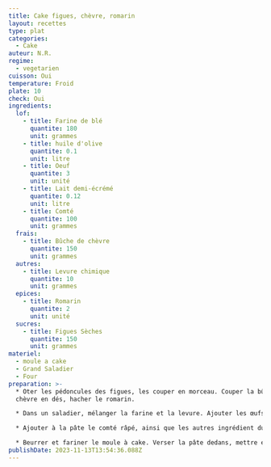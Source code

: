 ```yaml
---
title: Cake figues, chèvre, romarin
layout: recettes
type: plat
categories:
  - Cake
auteur: N.R.
regime:
  - vegetarien
cuisson: Oui
temperature: Froid
plate: 10
check: Oui
ingredients:
  lof:
    - title: Farine de blé
      quantite: 180
      unit: grammes
    - title: huile d'olive
      quantite: 0.1
      unit: litre
    - title: Oeuf
      quantite: 3
      unit: unité
    - title: Lait demi-écrémé
      quantite: 0.12
      unit: litre
    - title: Comté
      quantite: 100
      unit: grammes
  frais:
    - title: Bûche de chèvre
      quantite: 150
      unit: grammes
  autres:
    - title: Levure chimique
      quantite: 10
      unit: grammes
  epices:
    - title: Romarin
      quantite: 2
      unit: unité
  sucres:
    - title: Figues Sèches
      quantite: 150
      unit: grammes
materiel:
  - moule a cake
  - Grand Saladier
  - Four
preparation: >-
  * Oter les pédoncules des figues, les couper en morceau. Couper la bûche de
  chèvre en dés, hacher le romarin.

  * Dans un saladier, mélanger la farine et la levure. Ajouter les œufs, bien mélanger, avec une spatule en bois. Ajouter le lait, petit à petit, bien mélanger régulièrement. Passer au fouet si il y a tout de même des grumeaux. Ajouter l'huile, bien mélanger.

  * Ajouter à la pâte le comté râpé, ainsi que les autres ingrédient du cake, mélanger. Saler au goût

  * Beurrer et fariner le moule à cake. Verser la pâte dedans, mettre environ 45min au four préchauffé à 180°C. Vérifier la cuisson à la fin en plantant une lame de couteau dans le cake.
publishDate: 2023-11-13T13:54:36.088Z
---
```

